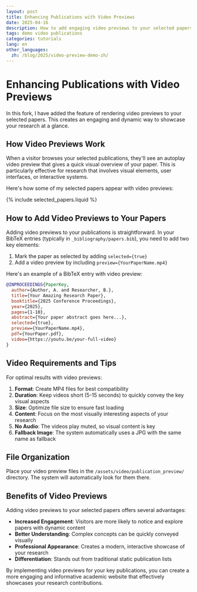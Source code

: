 ```yaml
---
layout: post
title: Enhancing Publications with Video Previews
date: 2025-04-16
description: How to add engaging video previews to your selected papers
tags: demo video publications
categories: tutorials
lang: en
other_languages:
  zh: /blog/2025/video-preview-demo-zh/
---
```


# Enhancing Publications with Video Previews

In this fork, I have added the feature of rendering video previews to your selected papers. This creates an engaging and dynamic way to showcase your research at a glance.

## How Video Previews Work

When a visitor browses your selected publications, they'll see an autoplay video preview that gives a quick visual overview of your paper. This is particularly effective for research that involves visual elements, user interfaces, or interactive systems.

Here's how some of my selected papers appear with video previews:

{% include selected_papers.liquid %}

## How to Add Video Previews to Your Papers

Adding video previews to your publications is straightforward. In your BibTeX entries (typically in `_bibliography/papers.bib`), you need to add two key elements:

1. Mark the paper as selected by adding `selected={true}`
2. Add a video preview by including `preview={YourPaperName.mp4}`

Here's an example of a BibTeX entry with video preview:

```bibtex
@INPROCEEDINGS{PaperKey,
  author={Author, A. and Researcher, B.},
  title={Your Amazing Research Paper},
  booktitle={2025 Conference Proceedings},
  year={2025},
  pages={1-10},
  abstract={Your paper abstract goes here...},
  selected={true},
  preview={YourPaperName.mp4},
  pdf={YourPaper.pdf},
  video={https://youtu.be/your-full-video}
}
```

## Video Requirements and Tips

For optimal results with video previews:

1. **Format**: Create MP4 files for best compatibility
2. **Duration**: Keep videos short (5-15 seconds) to quickly convey the key visual aspects
3. **Size**: Optimize file size to ensure fast loading
4. **Content**: Focus on the most visually interesting aspects of your research
5. **No Audio**: The videos play muted, so visual content is key
6. **Fallback Image**: The system automatically uses a JPG with the same name as fallback

## File Organization

Place your video preview files in the `/assets/video/publication_preview/` directory. The system will automatically look for them there.

## Benefits of Video Previews

Adding video previews to your selected papers offers several advantages:

- **Increased Engagement**: Visitors are more likely to notice and explore papers with dynamic content
- **Better Understanding**: Complex concepts can be quickly conveyed visually
- **Professional Appearance**: Creates a modern, interactive showcase of your research
- **Differentiation**: Stands out from traditional static publication lists

By implementing video previews for your key publications, you can create a more engaging and informative academic website that effectively showcases your research contributions.

